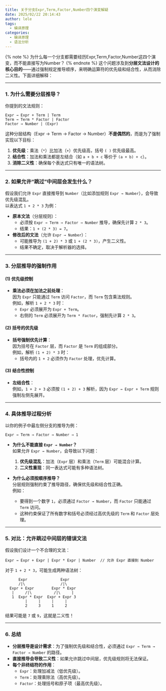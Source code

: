 ```yaml
---
title: 关于分支Expr,Term,Factor,Number四个演变解疑
date: 2025/02/22 20:14:43
author: lele
tags:
  - 编译原理
categories:
  - 编译原理
  - 语法分析
---
```

{% note %}
为什么每一个分支都需要经历Expr,Term,Factor,Number这四个演变，而不能直接写为Number？
{% endnote %}
这个问题涉及到**分层文法设计的核心目的**——通过强制规定推导顺序，来明确运算符的优先级和结合性，从而消除二义性。下面详细解释：

---

### **1. 为什么需要分层推导？**
你提到的文法规则：
```plaintext
Expr → Expr + Term | Term
Term → Term * Factor | Factor
Factor → Number | (Expr)
```
这种分层结构（Expr → Term → Factor → Number）**不是偶然的**，而是为了强制实现以下目标：
1. **优先级**：乘法（`*`）比加法（`+`）优先级高，括号 `( )` 优先级最高。
2. **结合性**：加法和乘法都是左结合（如 `a + b + c` 等价于 `(a + b) + c`）。
3. **消除二义性**：确保每个表达式只有唯一的语法树。

---

### **2. 如果允许“跳过”中间层会发生什么？**
假设我们允许 `Expr` 直接推导到 `Number`（比如添加规则 `Expr → Number`），会导致优先级混乱。  
以表达式 `1 + 2 * 3` 为例：
- **原本文法**（分层规则）：
  - 必须按 `Expr → Term → Factor → Number` 推导，确保先计算 `2 * 3`。
  - 结果：`1 + (2 * 3) = 7`。
- **修改后的文法**（允许 `Expr → Number`）：
  - 可能推导为 `(1 + 2) * 3` 或 `1 + (2 * 3)`，产生二义性。
  - 结果不确定，取决于解析器的选择。

---

### **3. 分层推导的强制作用**
#### **(1) 优先级控制**
- **乘法必须在加法之前处理**：  
  因为 `Expr` 只能通过 `Term` 访问 `Factor`，而 `Term` 包含乘法规则。  
  例如，解析 `1 + 2 * 3` 时：
  - `Expr` 必须展开为 `Expr + Term`。
  - 右侧的 `Term` 必须展开为 `Term * Factor`，强制先计算 `2 * 3`。

#### **(2) 括号的优先级**
- **括号强制优先计算**：  
  因为括号在 `Factor` 层，而 `Factor` 是 `Term` 的组成部分。  
  例如，解析 `(1 + 2) * 3` 时：
  - 括号内的 `1 + 2` 必须作为 `Factor` 处理，优先计算。

#### **(3) 结合性控制**
- **左结合性**：  
  例如，`1 + 2 + 3` 必须按 `(1 + 2) + 3` 解析，因为 `Expr → Expr + Term` 规则强制左侧先展开。

---

### **4. 具体推导过程分析**
以你的例子中最左侧分支的推导为例：
```
Expr → Term → Factor → Number → 1
```
- **为什么不能直接 `Expr → Number`？**  
  如果允许 `Expr → Number`，会导致以下问题：
  1. **优先级混乱**：加法（`Expr` 层）和乘法（`Term` 层）可能混合计算。
  2. **二义性重现**：同一表达式可能有多种语法树。

- **为什么必须按顺序推导？**  
  分层规则强制约束了推导路径，确保优先级和结合性正确。  
  例如：
  - 要得到一个数字 `1`，必须通过 `Factor → Number`，而 `Factor` 只能通过 `Term` 访问。
  - 这种约束保证了所有数字和括号必须经过高优先级的 `Term` 和 `Factor` 层处理。

---

### **5. 对比：允许跳过中间层的错误文法**
假设我们设计一个不合理的文法：
```plaintext
Expr → Expr + Expr | Expr * Expr | Number  // 允许 Expr 直接到 Number
```
对于 `1 + 2 * 3`，可能生成两种语法树：
```
      Expr               Expr
      /|\                /|\
  Expr + Expr        Expr * Expr
   |     /|\          /|\     |
   1  Expr * Expr  Expr + Expr 3
         |     |     |     |
         2     3     1     2
```
结果可能是 `7` 或 `9`，这就是二义性！

---

### **6. 总结**
- **分层推导是设计需求**：为了强制优先级和结合性，必须通过 `Expr → Term → Factor → Number` 的路径。
- **直接推导会导致二义性**：如果允许跳过中间层，优先级规则将无法保证。
- **每个非终结符的作用**：
  - `Expr`：处理加减法（低优先级）。
  - `Term`：处理乘除法（高优先级）。
  - `Factor`：处理括号和原子项（最高优先级）。
